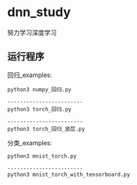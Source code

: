 # dnn_study
努力学习深度学习


## 运行程序

回归_examples:
```
python3 numpy_回归.py

------------------------
python3 torch_回归.py

------------------------
python3 torch_回归_底层.py

```

分类_examples:
```
python3 mnist_torch.py

------------------------
python3 mnist_torch_with_tensorboard.py
```

